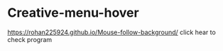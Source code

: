 # Creative-menu-hover


https://rohan225924.github.io/Mouse-follow-background/  click hear to check program 
